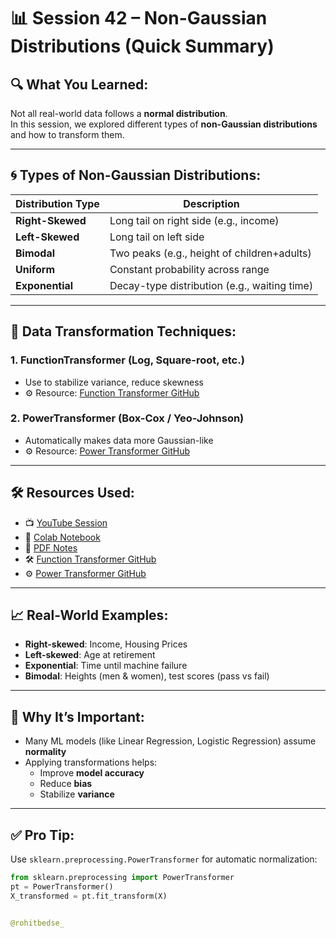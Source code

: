 # 📊 Session 42 – Non-Gaussian Distributions (Quick Summary)

## 🔍 What You Learned:
Not all real-world data follows a **normal distribution**.  
In this session, we explored different types of **non-Gaussian distributions** and how to transform them.

---

## 🌀 Types of Non-Gaussian Distributions:

| Distribution Type      | Description                               |
|------------------------|-------------------------------------------|
| **Right-Skewed**       | Long tail on right side (e.g., income)    |
| **Left-Skewed**        | Long tail on left side                    |
| **Bimodal**            | Two peaks (e.g., height of children+adults) |
| **Uniform**            | Constant probability across range         |
| **Exponential**        | Decay-type distribution (e.g., waiting time) |

---

## 🔧 Data Transformation Techniques:

### 1. **FunctionTransformer** (Log, Square-root, etc.)
- Use to stabilize variance, reduce skewness
- ⚙️ Resource: [Function Transformer GitHub](https://github.com/campusx-official/100-days-of-machine-learning/tree/main/day30-function-transformer)

### 2. **PowerTransformer (Box-Cox / Yeo-Johnson)**
- Automatically makes data more Gaussian-like
- ⚙️ Resource: [Power Transformer GitHub](https://github.com/campusx-official/100-days-of-machine-learning/tree/main/day31-power-transformer)

---

## 🛠️ Resources Used:

- 📺 [YouTube Session](https://youtu.be/U6QCc_3zgUk?si=AzOJLuF8iOPYxAum)
- 📓 [Colab Notebook](https://colab.research.google.com/drive/1Q2ug8BXogFqYY_6e04dmHk0Tn5_yfObo?usp=sharing)
- 📘 [PDF Notes](https://drive.google.com/file/d/1sd4nz8PNsGc334ng86V8uKvJNqhWyRZ2/view)
- 🛠️ [Function Transformer GitHub](https://github.com/campusx-official/100-days-of-machine-learning/tree/main/day30-function-transformer)
- ⚙️ [Power Transformer GitHub](https://github.com/campusx-official/100-days-of-machine-learning/tree/main/day31-power-transformer)

---

## 📈 Real-World Examples:
- **Right-skewed**: Income, Housing Prices  
- **Left-skewed**: Age at retirement  
- **Exponential**: Time until machine failure  
- **Bimodal**: Heights (men & women), test scores (pass vs fail)

---

## 🧠 Why It’s Important:
- Many ML models (like Linear Regression, Logistic Regression) assume **normality**  
- Applying transformations helps:
  - Improve **model accuracy**
  - Reduce **bias**
  - Stabilize **variance**

---

## ✅ Pro Tip:

Use `sklearn.preprocessing.PowerTransformer` for automatic normalization:
```python
from sklearn.preprocessing import PowerTransformer
pt = PowerTransformer()
X_transformed = pt.fit_transform(X)


@rohitbedse_

